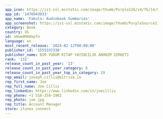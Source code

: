```yaml
---
app_icon: https://is1-ssl.mzstatic.com/image/thumb/Purple126/v4/fb/14/98/fb1498f6-10bf-c962-ae88-74395a30a832/AppIconWhite-0-0-1x_U007emarketing-0-7-0-85-220.png/1024x1024bb.png
app_id: '1476943033'
app_name: 'Fabula: Audiobook Summaries'
app_screenshot: https://is1-ssl.mzstatic.com/image/thumb/PurpleSource116/v4/5c/6b/09/5c6b0925-cb97-b55b-63de-fadfa9884c5c/963d3f29-93c9-4fef-9451-2cca667dac1f_ios_en_6_cpp.jpg/1242x2688bb.png
category: Book
country: US
id: n0om4M4Akpfo
language: en
most_recent_release: '2024-02-12T00:00:00'
publisher_id: '1555337330'
publisher_name: BIR YUDUM KITAP YAYINCILIK ANONIM SIRKETI
rank: '131'
release_count_in_past_year: '13'
release_count_in_past_year_category: 8
release_count_in_past_year_top_in_category: 29
rep_email: joseph.cillis@bitrise.io
rep_first_name: Joe
rep_full_name: Joe Cillis
rep_linkedin: https://www.linkedin.com/in/joecillis
rep_phone: +1 518-258-1902
rep_photo: joe.jpg
rep_title: Account Manager
store: itunes_connect
---
```


